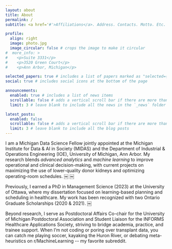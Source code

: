 ```yaml
---
layout: about
title: About
permalink: /
subtitle: <a href='#'>Affiliations</a>. Address. Contacts. Motto. Etc.

profile:
  align: right
  image: photo.jpg
  image_circular: false # crops the image to make it circular
#  more_info: >
#    <p>Suite 3331</p>
#    <p>3520 Green Court</p>
#    <p>Ann Arbor, Michigan</p>

selected_papers: true # includes a list of papers marked as "selected={true}"
social: true # includes social icons at the bottom of the page

announcements:
  enabled: true # includes a list of news items
  scrollable: false # adds a vertical scroll bar if there are more than 3 news items
  limit: 3 # leave blank to include all the news in the `_news` folder

latest_posts:
  enabled: false
  scrollable: false # adds a vertical scroll bar if there are more than 3 new posts items
  limit: 3 # leave blank to include all the blog posts
---
```


I am a Michigan Data Science Fellow jointly appointed at the Michigan Institute for Data & AI in Society (MIDAS) and the Department of Industrial & Operations Engineering (IOE), University of Michigan, Ann Arbor. My research blends *advanced analytics* and *machine learning* to improve operational and clinical decision-making, with current projects on maximizing the use of lower-quality donor kidneys and optimizing operating-room schedules.  ￼ ￼

Previously, I earned a PhD in Management Science (2023) at the University of Ottawa, where my dissertation focused on learning-based planning and scheduling in healthcare. My work has been recognized with two Ontario Graduate Scholarships (2020 & 2021).  ￼

Beyond research, I serve as Postdoctoral Affairs Co-chair for the University of Michigan Postdoctoral Association and Student Liaison for the INFORMS Healthcare Applications Society, striving to bridge academia, practice, and trainee support. When I’m not coding or poring over transplant data, you can catch me playing soccer, kayaking the Huron River, or debating meta-heuristics on r/MachineLearning -- my favorite subreddit.

